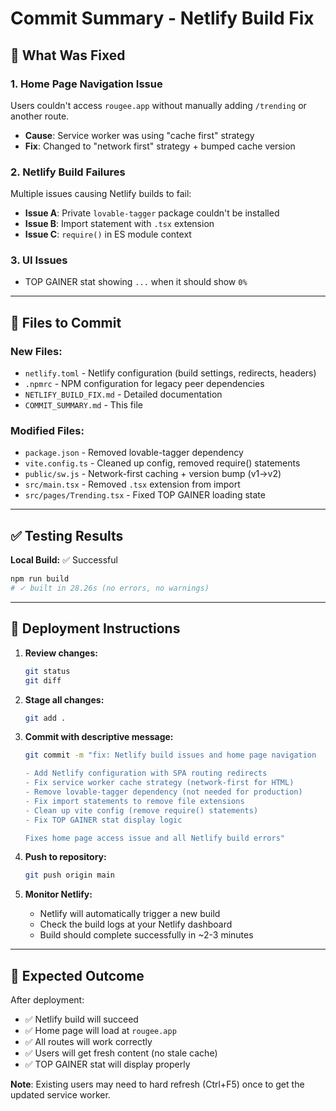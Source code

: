 # Commit Summary - Netlify Build Fix

## 🎯 What Was Fixed

### 1. **Home Page Navigation Issue** 
Users couldn't access `rougee.app` without manually adding `/trending` or another route.
- **Cause**: Service worker was using "cache first" strategy
- **Fix**: Changed to "network first" strategy + bumped cache version

### 2. **Netlify Build Failures**
Multiple issues causing Netlify builds to fail:
- **Issue A**: Private `lovable-tagger` package couldn't be installed
- **Issue B**: Import statement with `.tsx` extension
- **Issue C**: `require()` in ES module context

### 3. **UI Issues**
- TOP GAINER stat showing `...` when it should show `0%`

---

## 📝 Files to Commit

### New Files:
- `netlify.toml` - Netlify configuration (build settings, redirects, headers)
- `.npmrc` - NPM configuration for legacy peer dependencies
- `NETLIFY_BUILD_FIX.md` - Detailed documentation
- `COMMIT_SUMMARY.md` - This file

### Modified Files:
- `package.json` - Removed lovable-tagger dependency
- `vite.config.ts` - Cleaned up config, removed require() statements
- `public/sw.js` - Network-first caching + version bump (v1→v2)
- `src/main.tsx` - Removed `.tsx` extension from import
- `src/pages/Trending.tsx` - Fixed TOP GAINER loading state

---

## ✅ Testing Results

**Local Build:** ✅ Successful
```bash
npm run build
# ✓ built in 28.26s (no errors, no warnings)
```

---

## 🚀 Deployment Instructions

1. **Review changes:**
   ```bash
   git status
   git diff
   ```

2. **Stage all changes:**
   ```bash
   git add .
   ```

3. **Commit with descriptive message:**
   ```bash
   git commit -m "fix: Netlify build issues and home page navigation

   - Add Netlify configuration with SPA routing redirects
   - Fix service worker cache strategy (network-first for HTML)
   - Remove lovable-tagger dependency (not needed for production)
   - Fix import statements to remove file extensions
   - Clean up vite config (remove require() statements)
   - Fix TOP GAINER stat display logic
   
   Fixes home page access issue and all Netlify build errors"
   ```

4. **Push to repository:**
   ```bash
   git push origin main
   ```

5. **Monitor Netlify:**
   - Netlify will automatically trigger a new build
   - Check the build logs at your Netlify dashboard
   - Build should complete successfully in ~2-3 minutes

---

## 🎉 Expected Outcome

After deployment:
- ✅ Netlify build will succeed
- ✅ Home page will load at `rougee.app`
- ✅ All routes will work correctly
- ✅ Users will get fresh content (no stale cache)
- ✅ TOP GAINER stat will display properly

**Note**: Existing users may need to hard refresh (Ctrl+F5) once to get the updated service worker.

